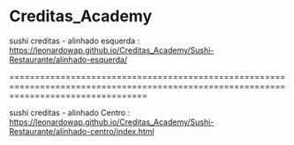 # Creditas_Academy

sushi creditas - alinhado esquerda : https://leonardowap.github.io/Creditas_Academy/Sushi-Restaurante/alinhado-esquerda/

=======================================================================================================================================

sushi creditas - alinhado Centro : https://leonardowap.github.io/Creditas_Academy/Sushi-Restaurante/alinhado-centro/index.html

